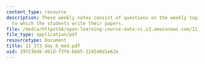 ```yaml
---
content_type: resource
description: These weekly notes consist of questions on the weekly topics, in response
  to which the students write their papers.
file: /media/https%3A/open-learning-course-data-rc.s3.amazonaws.com/11-373-science-politics-and-environmental-policy-fall-2004/29f23bd6d61df3f6bbb5124540d1e62e_11_373_day_6_med.pdf
file_type: application/pdf
resourcetype: Document
title: 11_373_day_6_med.pdf
uid: 29f23bd6-d61d-f3f6-bbb5-124540d1e62e
---
```

